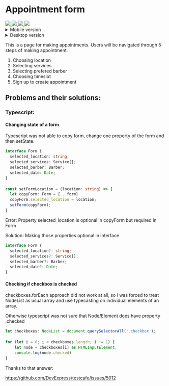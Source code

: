 # Appointment form
<a href="https://www.typescriptlang.org/">
  <img src="https://img.shields.io/badge/TypeScript-007ACC?style=for-the-badge&logo=typescript&logoColor=white" />
</a>

<a href="https://reactjs.org/">
  <img src="https://img.shields.io/badge/React-20232A?style=for-the-badge&logo=react&logoColor=61DAFB" />
</a>

<a href="https://en.wikipedia.org/wiki/HTML5">
  <img src="https://img.shields.io/badge/HTML5-E34F26?style=for-the-badge&logo=html5&logoColor=white" />
</a>

<a href="https://en.wikipedia.org/wiki/CSS">
  <img src="https://img.shields.io/badge/CSS-239120?&style=for-the-badge&logo=css3&logoColor=white" />
</a>

<details>
<summary>Mobile version</summary>
<br>
<img src="src/images/preview.gif " height="500"/>
</details>

<details>
<summary>Desktop version</summary>
<br>
<img src="src/images/previewDesktop.gif " height="500"/>
</details>

This is a page for making appointments. Users will be navigated through 5 steps of making appointment.

1. Choosing location
2. Selecting services
3. Selecting prefered barber
4. Choosing timeslot
5. Sign up to create appointment

## Problems and their solutions:
### Typescript:
#### Changing state of a form
Typescript was not able to copy form, change one property of the form and then setState.
```ts
interface Form {
  selected_location: string;
  selected_services: Service[];
  selected_barber: Barber;
  selected_date: Date;
}

const setFormLocation = (location: string) => {
  let copyForm: Form = {...form}
  copyForm.selected_location = location;
  setForm(copyForm);
}
```
Error: Property selected_location is optional in copyForm but required in Form

Solution: Making those properties optional in interface
```ts
interface Form {
  selected_location?: string;
  selected_services?: Service[];
  selected_barber?: Barber;
  selected_date?: Date;
}
```
#### Checking if checkbox is checked
checkboxes.forEach approach did not work at all, so i was forced to treat NodeList as usual array and use typecasting on individual elements of an array. 

Otherwise typescript was not sure that Node/Element does have property .checked
```ts
let checkboxes: NodeList = document.querySelectorAll('.checkbox');

for (let i = 0; i < checkboxes.length; i += 1) {
    let node = checkboxes[i] as HTMLInputElement;
    console.log(node.checked)
}
```
Thanks to that answer:

https://github.com/DevExpress/testcafe/issues/5012
